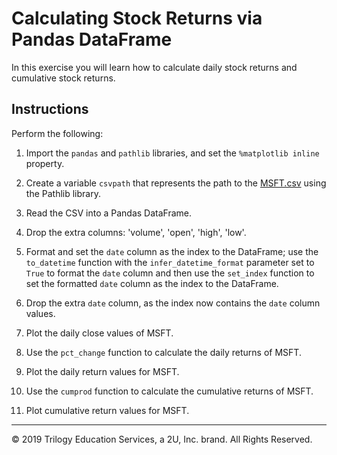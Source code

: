 # Calculating Stock Returns via Pandas DataFrame

In this exercise you will learn how to calculate daily stock returns and cumulative stock returns.

## Instructions

Perform the following:

1. Import the `pandas` and `pathlib` libraries, and set the `%matplotlib inline` property.

2. Create a variable `csvpath` that represents the path to the [MSFT.csv](Resources/MSFT.csv) using the Pathlib library.

3. Read the CSV into a Pandas DataFrame.

4. Drop the extra columns: 'volume', 'open', 'high', 'low'.

5. Format and set the `date` column as the index to the DataFrame; use the `to_datetime` function with the `infer_datetime_format` parameter set to `True` to format the `date` column and then use the `set_index` function to set the formatted `date` column as the index to the DataFrame.

6. Drop the extra `date` column, as the index now contains the `date` column values.

7. Plot the daily close values of MSFT.

8. Use the `pct_change` function to calculate the daily returns of MSFT.

9. Plot the daily return values for MSFT.

10. Use the `cumprod` function to calculate the cumulative returns of MSFT.

11. Plot cumulative return values for MSFT.

---

© 2019 Trilogy Education Services, a 2U, Inc. brand. All Rights Reserved.
